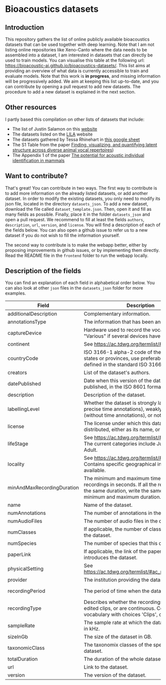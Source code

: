 # Bioacoustics datasets


## Introduction
This repository gathers the list of online publicly available bioacoustics datasets that can be used together with deep learning. Note that I am not listing online repositories like Xeno-Canto where the data needs to be assembled into a dataset, I am interested in datasets that can directly be used to train models. You can visualise this table at the following url: https://bioacoustic-ai.github.io/bioacoustics-datasets/. This list aims at providing an overview of what data is currently accessible to train and evaluate models. Note that this work is **in progress**, and missing information will be progressively added. We aim at keeping this list up-to-date, and you can contribute by opening a pull request to add new datasets. The procedure to add a new dataset is explained in the next section.

## Other resources
I partly based this compilation on other lists of datasets that include:
- The list of Justin Salamon on this [website](https://bioacousticsdatasets.weebly.com/)
- The datasets listed on the [LILA](https://lila.science/otherdatasets#bioacoustics) website
- The datasets gathered by Tessa Rhinehart in [this google sheet](https://docs.google.com/spreadsheets/d/1KrmCB0vvSK7V3znJfycO-eOMZJKP2F-Ih6neRYPz1Xc/edit?gid=0#gid=0)  
- The S1 Table from the paper [Finding, visualizing, and quantifying latent structure across diverse animal vocal repertoires](https://doi.org/10.1371/journal.pcbi.1008228.s007))
- The Appendix 1 of the paper [The potential for acoustic individual identification in mammals](https://link.springer.com/article/10.1007/s42991-021-00222-2#appendices)

## Want to contribute?
That's great! You can contribute in two ways. The first way to contribute is to add more information on the already listed datasets, or add another dataset. In order to modify the existing datasets, you only need to modify its json file, located in the directory `datasets_json`. To add a new dataset, download the file called `dataset_template.json`. Then, open it and fill as many fields as possible. Finally, place it in the folder `datasets_json` and open a pull request. We recommend to fill at least the fields `authors`, `description`, `url`, `version`, and `license`. You will find a description of each of the fields below. You can also open a github issue to refer us to a new dataset if you do not wish to fill the information yourself.

The second way to contribute is to make the webapp better, either by proposing improvements in github issues, or by implementing them directly. Read the README file in the `frontend` folder to run the webapp locally.

## Description of the fields

You can find an explanation of each field in alphabetical order below. You can also look at other `json` files in the `datasets_json` folder for more examples.

| Field                      | Description                                                                                                                                                                  | Examples                                                                             |
|----------------------------|------------------------------------------------------------------------------------------------------------------------------------------------------------------------------|--------------------------------------------------------------------------------------|
| additionalDescription      | Complementary information.                                                                                                                                                   |                                                                                      |
| annotationsType            | The information that has been annotated.                                                                                                                                     | "Species, vocalisation type"                                                         |
| captureDevice              | Hardware used to record the vocalisations. Write "Various" if several devices have been used.                                                                                | "Lavalier microphone"                                                                |
| continent                  | See https://ac.tdwg.org/termlist/#dwc_continent                                                                                                                              | "Europe"                                                                             |
| countryCode                | ISO 3166-1 alpha-2 code of the country. For states or provinces, use preferably the codes defined in the standard ISO 3166-2                                                 | One country: "FR",<br>One province: "CN-AH",<br>Several places: ["FR", "CN-AH"]      |
| creators                   | List of the dataset's authors.                                                                                                                                               | ['John Doe']                                                                         |
| datePublished              | Date when this version of the dataset was published, in the ISO 8601 format.                                                                                                 | "2021-06-18T06:26:56.891644+00:00", or "2021-06-18"                                  |
| description                | Description of the dataset.                                                                                                                                                  |                                                                                      |
| labellingLevel             | Whether the dataset is strongly labelled (with precise time annotations), weakly labelled (without time annotations), or not labelled.                                       | "Strong", "Weak", "Unlabelled".                                                      |
| license                    | The license under which this dataset is distributed, either as its name, or as a link.                                                                                       | "cc-by-4.0", "https://creativecommons.org/licenses/by/4.0/legalcode"                 |
| lifeStage                  | See https://ac.tdwg.org/termlist/#dwc_lifeStage. The current categories include Juvenile and Adult.                                                                          | "Adult", "All"                                                                       |
| locality                   | See https://ac.tdwg.org/termlist/#dwc_locality. Contains specific geographical information if available.                                                                     | "703 nest sites in Wytham Woods, Oxfordshire (51°46 N, 1°20 W)"                      |
| minAndMaxRecordingDuration | The minimum and maximum time duration of the recordings in seconds. If all the recordings have the same duration, write the same value for the minimum and maximum duration. | "60 - 60"                                                                            |
| name                       | Name of the dataset.                                                                                                                                                         | "NIPS4Bplus"                                                                         |
| numAnnotations             | The number of annotations in the dataset.                                                                                                                                    | 598                                                                                  |
| numAudioFiles              | The number of audio files in the dataset.                                                                                                                                    | 3403                                                                                 |
| numClasses                 | If applicable, the number of classes of interest in the dataset.                                                                                                             | 40                                                                                   |
| numSpecies                 | The number of species that this dataset targets.                                                                                                                             | 23                                                                                   |
| paperLink                  | If applicable, the link of the paper which introduces the dataset.                                                                                                           | "https://link.to.paper"                                                              |
| physicalSetting            | See https://ac.tdwg.org/termlist/#ac_physicalSetting.                                                                                                                        | "Natural", "Artificial"                                                              |
| provider                   | The institution providing the dataset.                                                                                                                                       |                                                                                      |
| recordingPeriod            | The period of time when the data was recorded.                                                                                                                               | "late March to mid-May during the breeding seasons of 2020 from 5 to 7 AM each day." |
| recordingType              | Describes whether the recordings consist of edited clips, or are continuous. Constrained vocabulary with choices 'Clips', or 'Continuous'.                                   | "Clips"                                                                              |
| sampleRate                 | The sample rate at which the data was recorded, in kHz.                                                                                                                      | 48.0                                                                                 |
| sizeInGb                   | The size of the dataset in GB.                                                                                                                                               | 10.2                                                                                 |
| taxonomicClass             | The taxonomix classes of the species in the dataset.                                                                                                                         | "Aves"                                                                               |
| totalDuration              | The duration of the whole dataset, in hours.                                                                                                                                 | 7.8                                                                                  |
| url                        | Link to the dataset.                                                                                                                                                         | "https://link.to.dataset"                                                            |
| version                    | The version of the dataset.                                                                                                                                                  | 5                                                                                    |
